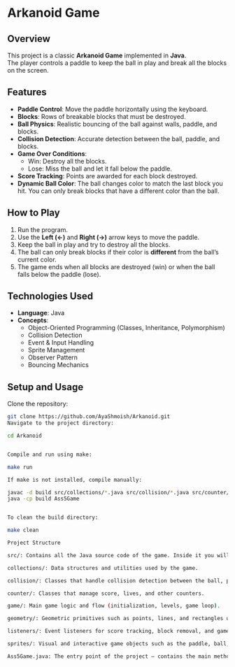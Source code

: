 # Arkanoid Game  

## Overview  
This project is a classic **Arkanoid Game** implemented in **Java**.  
The player controls a paddle to keep the ball in play and break all the blocks on the screen.  

## Features  
- **Paddle Control**: Move the paddle horizontally using the keyboard.  
- **Blocks**: Rows of breakable blocks that must be destroyed.  
- **Ball Physics**: Realistic bouncing of the ball against walls, paddle, and blocks.  
- **Collision Detection**: Accurate detection between the ball, paddle, and blocks.  
- **Game Over Conditions**:  
  - Win: Destroy all the blocks.  
  - Lose: Miss the ball and let it fall below the paddle.  
- **Score Tracking**: Points are awarded for each block destroyed.  
- **Dynamic Ball Color**: The ball changes color to match the last block you hit. You can only break blocks that have a different color than the ball.  

## How to Play  
1. Run the program.  
2. Use the **Left (←)** and **Right (→)** arrow keys to move the paddle.  
3. Keep the ball in play and try to destroy all the blocks.  
4. The ball can only break blocks if their color is **different** from the ball’s current color.  
5. The game ends when all blocks are destroyed (win) or when the ball falls below the paddle (lose).  

## Technologies Used  
- **Language**: Java  
- **Concepts**:  
  - Object-Oriented Programming (Classes, Inheritance, Polymorphism)  
  - Collision Detection  
  - Event & Input Handling  
  - Sprite Management  
  - Observer Pattern  
  - Bouncing Mechanics  

## Setup and Usage  
Clone the repository:  
```bash
git clone https://github.com/AyaShmoish/Arkanoid.git
Navigate to the project directory:

cd Arkanoid


Compile and run using make:

make run

If make is not installed, compile manually:

javac -d build src/collections/*.java src/collision/*.java src/counter/*.java src/game/*.java src/geometry/*.java src/listeners/*.java src/sprites/*.java src/Ass5Game.java
java -cp build Ass5Game


To clean the build directory:

make clean

Project Structure

src/: Contains all the Java source code of the game. Inside it you will find:

collections/: Data structures and utilities used by the game.

collision/: Classes that handle collision detection between the ball, paddle, and blocks.

counter/: Classes that manage score, lives, and other counters.

game/: Main game logic and flow (initialization, levels, game loop).

geometry/: Geometric primitives such as points, lines, and rectangles used in the game engine.

listeners/: Event listeners for score tracking, block removal, and game events.

sprites/: Visual and interactive game objects such as the paddle, ball, and blocks.

Ass5Game.java: The entry point of the project — contains the main method to run the Arkanoid game.
